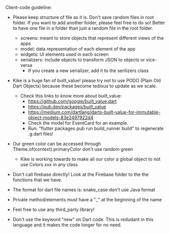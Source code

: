 Client-code guideline:
- Please keep structure of file as it is. Don't save random files in root folder. If you want to add
another folder, please feel free to do so! Better to have one file in a folder than just a random
file in the root folder.
    - screens: meant to store objects that represent different views of the apps
    - model: data representation of each element of the app
    - widgets: UI elements used in each screen
    - serializers: include objects to transform JSON to objects or vice-versa
        - If you create a new serializer, add it to the serilizers class

- Kike is a huge fan of built_value! please try not to use PODO (Plain Old Dart Objects) because
these become tedious to update as we scale.
    - Check this links to know more about built_value:
        - https://github.com/google/built_value.dart
        - https://pub.dev/packages/built_value
        - https://medium.com/dartlang/darts-built-value-for-immutable-object-models-83e2497922d4
        - Check the model for EventCard for an example.
        - Run: "flutter packages pub run build_runner build" to regenerate .g.dart files!

- Our green color can be accessed through Theme.of(context).primaryColor don't use random green
    - Kike is working towards to make all our color a global object to not use Colors.xxx in any class

- Don't call firebase directly! Look at the Firebase folder to the the functions that we have.

- The format for dart file names is: snake_case don't use Java format

- Private method/elements must have a "_" at the beginning of the name

- Feel free to use any third_party library!

- Don't use the keyword "new" on Dart code. This is redudant in this language and it makes the code
longer for no need.

